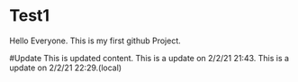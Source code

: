 # Test1
Hello Everyone.
This is my first github Project.

#Update
This is updated content.
This is a update on 2/2/21 21:43.
This is a update on 2/2/21 22:29.(local)